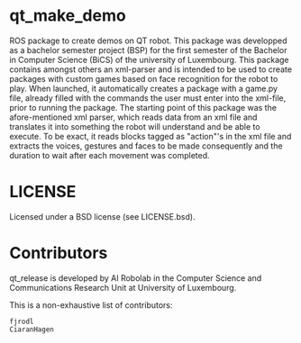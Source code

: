 # qt_make_demo
ROS package to create demos on QT robot.
This package was developped as a bachelor semester project (BSP) for the first semester of the Bachelor in Computer Science (BiCS) of the university of Luxembourg.
This package contains amongst others an xml-parser and is intended to be used to create packages with custom games based on face recognition for the robot to play. When launched, it automatically creates a package with a game.py file, already filled with the commands the user must enter into the xml-file, prior to running the package. The starting point of this package was the afore-mentioned xml parser, which reads data from an xml file and translates it into something the robot will understand and be able to execute. To be exact, it reads blocks tagged as "action"'s in the xml file and extracts the voices, gestures and faces to be made consequently and the duration to wait after each movement was completed.
# LICENSE
Licensed under a BSD license (see LICENSE.bsd).
# Contributors
qt_release is developed by AI Robolab in the Computer Science and Communications Research Unit at University of Luxembourg.

This is a non-exhaustive list of contributors:

    fjrodl
    CiaranHagen

